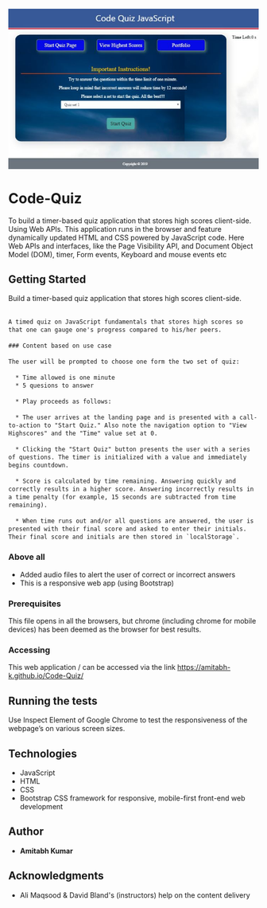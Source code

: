 
![Code Quiz](./Assets/images/code_quiz.JPG)

# Code-Quiz
To build a timer-based quiz application that stores high scores client-side. Using Web APIs. This application runs in the browser and feature dynamically updated HTML and CSS powered by JavaScript code. Here Web APIs and interfaces, like the Page Visibility API, and Document Object Model (DOM), timer, Form events, Keyboard and mouse events etc

## Getting Started

Build a timer-based quiz application that stores high scores client-side.

```

A timed quiz on JavaScript fundamentals that stores high scores so that one can gauge one's progress compared to his/her peers.

### Content based on use case

The user will be prompted to choose one form the two set of quiz:

  * Time allowed is one minute
  * 5 quesions to answer

  * Play proceeds as follows:

  * The user arrives at the landing page and is presented with a call-to-action to "Start Quiz." Also note the navigation option to "View Highscores" and the "Time" value set at 0.

  * Clicking the "Start Quiz" button presents the user with a series of questions. The timer is initialized with a value and immediately begins countdown.

  * Score is calculated by time remaining. Answering quickly and correctly results in a higher score. Answering incorrectly results in a time penalty (for example, 15 seconds are subtracted from time remaining).

  * When time runs out and/or all questions are answered, the user is presented with their final score and asked to enter their initials. Their final score and initials are then stored in `localStorage`.

  ```

  ### Above all
 * Added audio files to alert the user of correct or incorrect answers
 * This is a responsive web app (using Bootstrap) 


  ### Prerequisites

This file opens in all the browsers, but chrome (including chrome for mobile devices) has been deemed as the browser for best results.


### Accessing

This web application / can be accessed via the link https://amitabh-k.github.io/Code-Quiz/

## Running the tests

Use Inspect Element of Google Chrome to test the responsiveness of the webpage’s on various screen sizes.

## Technologies

* JavaScript
* HTML
* CSS
* Bootstrap CSS framework for responsive, mobile-first front-end web development

## Author

* **Amitabh Kumar**

## Acknowledgments

* Ali Maqsood & David Bland's (instructors) help on the content delivery
